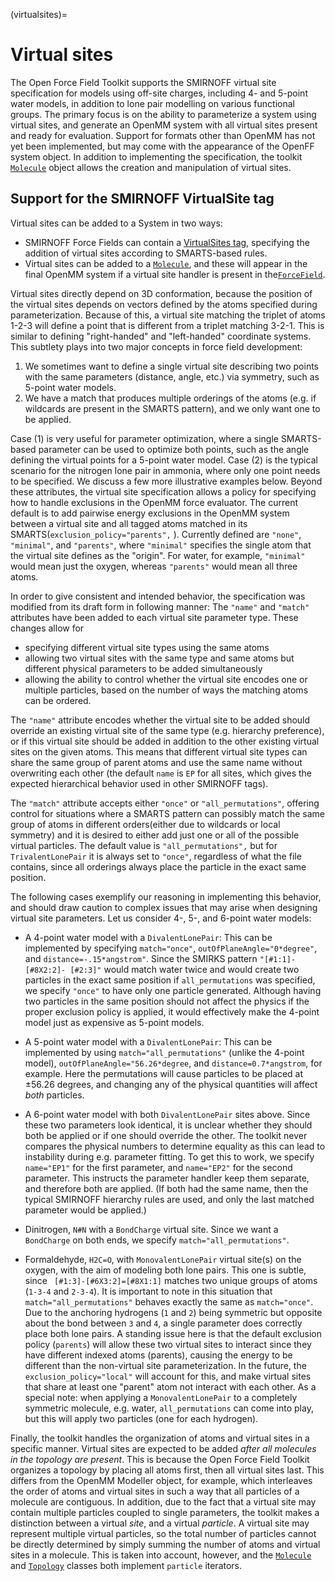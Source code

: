 (virtualsites)=

# Virtual sites

The Open Force Field Toolkit supports the SMIRNOFF virtual site specification
for models using off-site charges, including 4- and 5-point water models, in
addition to lone pair modelling on various functional groups. The primary focus
is on the ability to parameterize a system using virtual sites, and generate an
OpenMM system with all virtual sites present and ready for evaluation. Support
for formats other than OpenMM has not yet been implemented, but may come with
the appearance of the OpenFF system object. In addition to implementing the
specification, the toolkit [`Molecule`](openff.toolkit.topology.Molecule) object allows the creation and manipulation of virtual sites.

## Support for the SMIRNOFF VirtualSite tag

Virtual sites can be added to a System in two ways:

* SMIRNOFF Force Fields can contain a [VirtualSites tag](https://openforcefield.github.io/standards/standards/smirnoff/#virtualsites-virtual-sites-for-off-atom-charges),
  specifying the addition of virtual sites according to SMARTS-based rules.
* Virtual sites can be added to a [`Molecule`](openff.toolkit.topology.Molecule), and
  these will appear in the final OpenMM system if a virtual site handler is present
  in the[`ForceField`](openff.toolkit.typing.engines.smirnoff.forcefield.ForceField).

Virtual sites directly depend on 3D conformation, because the position of the
virtual sites depends on vectors defined by the atoms specified during
parameterization. Because of this, a virtual site matching the triplet of atoms
1-2-3 will define a point that is different from a triplet matching 3-2-1. This
is similar to defining "right-handed" and "left-handed" coordinate systems.
This subtlety plays into two major concepts in force field development:

1. We sometimes want to define a single virtual site describing two points with the
   same parameters (distance, angle, etc.) via symmetry, such as 5-point water
   models.
2. We have a match that produces multiple orderings of the atoms (e.g. if wildcards
   are present in the SMARTS pattern), and we only want one to be applied.

Case (1) is very useful for parameter optimization, where a single SMARTS-based
parameter can be used to optimize both points, such as the angle defining the
virtual points for a 5-point water model. Case (2) is the typical scenario for
the nitrogen lone pair in ammonia, where only one point needs to be specified.
We discuss a few more illustrative examples below. Beyond these attributes, the
virtual site specification allows a policy for specifying how to handle
exclusions in the OpenMM force evaluator. The current default is to add
pairwise energy exclusions in the OpenMM system between a virtual site and all
tagged atoms matched in its SMARTS(`exclusion_policy="parents",` ). Currently
defined are `"none"`, `"minimal"`, and `"parents"`, where `"minimal"` specifies
the single atom that the virtual site defines as the "origin". For water, for
example, `"minimal"` would mean just the oxygen, whereas `"parents"` would mean
all three atoms.

In order to give consistent and intended behavior, the specification was
modified from its draft form in following manner: The `"name"` and `"match"`
attributes have been added to each virtual site parameter type. These changes
allow for

* specifying different virtual site types using the same atoms
* allowing two virtual sites with the same type and same atoms but different
  physical parameters to be added simultaneously
* allowing the ability to control whether the virtual site encodes one or
  multiple particles, based on the number of ways the matching atoms can be
  ordered.

The `"name"` attribute encodes whether the virtual site to be added should
override an existing virtual site of the same type (e.g. hierarchy preference),
or if this virtual site should be added in addition to the other existing
virtual sites on the given atoms. This means that different virtual site types
can share the same group of parent atoms and use the same name without
overwriting each other (the default `name` is `EP` for all sites, which gives
the expected hierarchical behavior used in other SMIRNOFF tags).

The `"match"` attribute accepts either `"once"` or `"all_permutations"`,
offering control for situations where a SMARTS pattern can possibly match the
same group of atoms in different orders(either due to wildcards or local
symmetry) and it is desired to either add just one or all of the possible
virtual particles. The default value is `"all_permutations",` but for
`TrivalentLonePair` it is always set to `"once"`, regardless of what the file
contains, since all orderings always place the particle in the exact same
position.

The following cases exemplify our reasoning in implementing this behavior, and
should draw caution to complex issues that may arise when designing virtual
site parameters. Let us consider 4-, 5-, and 6-point water models:

* A 4-point water model with a `DivalentLonePair`: This can be implemented by
  specifying `match="once"`, `outOfPlaneAngle="0*degree"`, and
  `distance=-.15*angstrom"`. Since the SMIRKS pattern `"[#1:1]-[#8X2:2]-
  [#2:3]"` would match water twice and would create two particles in the exact
  same position if `all_permutations` was specified, we specify `"once"` to
  have only one particle generated. Although having two particles in the same
  position should not affect the physics if the proper exclusion policy is
  applied, it would effectively make the 4-point model just as expensive as
  5-point models.

* A 5-point water model with a `DivalentLonePair`: This can be implemented by
  using `match="all_permutations"` (unlike the 4-point model),
  `outOfPlaneAngle="56.26*degree`, and `distance=0.7*angstrom`, for example.
  Here the permutations will cause particles to be placed at ±56.26 degrees,
  and changing any of the physical quantities will affect *both* particles.

* A 6-point water model with both `DivalentLonePair` sites above. Since these
  two parameters look identical, it is unclear whether they should both be
  applied or if one should override the other. The toolkit never compares the
  physical numbers to determine equality as this can lead to instability during
  e.g. parameter fitting. To get this to work, we specify `name="EP1"` for the
  first parameter, and `name="EP2"` for the second parameter. This instructs
  the parameter handler keep them separate, and therefore both are applied.
  (If both had the same name, then the typical SMIRNOFF hierarchy rules are
  used, and only the last matched parameter would be applied.)

* Dinitrogen, `N#N` with a `BondCharge` virtual site. Since we want a
  `BondCharge` on both ends, we specify `match="all_permutations"`.

* Formaldehyde, `H2C=O`, with `MonovalentLonePair` virtual site(s) on the
  oxygen, with the aim of modeling both lone pairs. This one is subtle, since `
  [#1:3]-[#6X3:2]=[#8X1:1]` matches two unique groups of atoms (`1-3-4` and
  `2-3-4`). It is important to note in this situation that
  `match="all_permutations"` behaves exactly the same as `match="once"`. Due to
  the anchoring hydrogens (`1` and `2`) being symmetric but opposite about the
  bond between `3` and `4`, a single parameter does correctly place both lone
  pairs. A standing issue here is that the default exclusion policy
  (`parents`) will allow these two virtual sites to interact since they have
  different indexed atoms (parents), causing the energy to be different than
  the non-virtual site parameterization. In the future, the
  `exclusion_policy="local"` will account for this, and make virtual sites that
  share at least one "parent" atom not interact with each other. As a special
  note: when applying a `MonovalentLonePair` to a completely symmetric
  molecule, e.g. water, `all_permutations` can come into play, but this will
  apply two particles (one for each hydrogen).

Finally, the toolkit handles the organization of atoms and virtual sites in a
specific manner. Virtual sites are expected to be added *after all molecules in
the topology are present*. This is because the Open Force Field Toolkit
organizes a topology by placing all atoms first, then all virtual sites last.
This differs from the OpenMM Modeller object, for example, which interleaves
the order of atoms and virtual sites in such a way that all particles of a
molecule are contiguous. In addition, due to the fact that a virtual site may
contain multiple particles coupled to single parameters, the toolkit makes a
distinction between a virtual *site*, and a virtual *particle*. A virtual site
may represent multiple virtual particles, so the total number of particles
cannot be directly determined by simply summing the number of atoms and virtual
sites in a molecule. This is taken into account, however, and the 
[`Molecule`](openff.toolkit.topology.Molecule) and
[`Topology`](openff.toolkit.topology.Topology) classes both implement `particle`
iterators.

